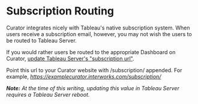 # Subscription Routing

Curator integrates nicely with Tableau's native subscription system.
When users receive a subscription email, however, you may not wish the users to be routed to Tableau Server.

If you would rather users be routed to the appropriate Dashboard on Curator, [update Tableau Server's "subscription url"](https://kb.tableau.com/articles/issue/subscription-link-in-email-broken).

Point this url to your Curator website with /subscription/ appended.
For example, _<https://examplecurator.interworks.com/subscription/>_

_**Note:** At the time of this writing, updating this value in Tableau Server requires a Tableau Server reboot._
